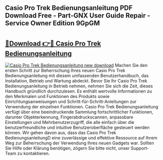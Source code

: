 ## Casio Pro Trek Bedienungsanleitung PDF Download Free - Part-GNX User Guide Repair - Service Owner Edition 9GpGM

# <h2><a href="http://df5hwmi.blite.top/?on=Casio+Pro+Trek+Bedienungsanleitung">🔗Download 👉🔴 Casio Pro Trek Bedienungsanleitung</a></h2>

[![Casio Pro Trek Bedienungsanleitung new download](https://i.imgur.com/lujVjoI.png)](http://df5hwmi.blite.top/?on=Casio+Pro+Trek+Bedienungsanleitung)
Machen Sie den ersten Schritt zur Beherrschung Ihres neuen Casio Pro Trek Bedienungsanleitung mit diesem umfassenden Benutzerhandbuch, das Installation, Betrieb und Wartung abdeckt. Bevor Sie Ihr Casio Pro Trek Bedienungsanleitung in Betrieb nehmen, nehmen Sie sich die Zeit, dieses Handbuch gründlich durchzulesen. Es enthält wertvolle Informationen zu den Merkmalen und Funktionen des Produkts sowie Einrichtungsanweisungen und Schritt-für-Schritt-Anleitungen zur Verwendung der einzelnen Funktionen. Casio Pro Trek Bedienungsanleitung verfügt über eine beeindruckende Sammlung fortschrittlicher Funktionen, darunter Objekterkennung, Fingerabdruckscannen, anpassbare Einstellungen und Mehrbenutzerzugriff, die alle einfach über die benutzerfreundliche und intuitive Benutzeroberfläche gesteuert werden können. Wir gehen davon aus, dass das Casio Pro Trek BedienungsanleitungD eine zuverlässige und effektive Ressource auf Ihrem Weg zur Beherrschung der Verwendung Ihres neuen Gadgets war. Sollten Sie Hilfe oder Klärung benötigen, zögern Sie bitte nicht, unser Support-Team zu kontaktieren.
